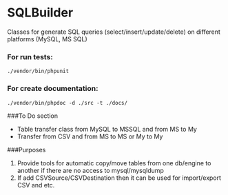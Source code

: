 # SQLBuilder
Classes for generate SQL queries (select/insert/update/delete) on different platforms (MySQL, MS SQL)

### For run tests:
`./vendor/bin/phpunit`

### For create documentation:
`./vendor/bin/phpdoc -d ./src -t ./docs/`

###To Do section
* Table transfer class from MySQL to MSSQL and from MS to My
* Transfer from CSV and from MS to MS or My to My

###Purposes
1) Provide tools for automatic copy/move tables from one db/engine to another if there are no access to mysql/mysqldump
2) If add CSVSource/CSVDestination then it can be used for import/export CSV and etc.